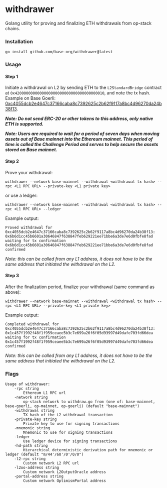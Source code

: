 # withdrawer

Golang utility for proving and finalizing ETH withdrawals from op-stack chains.

### Installation

```
go install github.com/base-org/withdrawer@latest
```

### Usage

#### Step 1

Initiate a withdrawal on L2 by sending ETH to the `L2StandardBridge` contract at `0x4200000000000000000000000000000000000010`, and note the tx hash.
Example on Base Goerli: [0xc4055dcb2e4647c37166caba8c7392625c2b62f9117a8bc4d96270da24b38f13](https://goerli.basescan.org/tx/0xc4055dcb2e4647c37166caba8c7392625c2b62f9117a8bc4d96270da24b38f13).

**_Note: Do not send ERC-20 or other tokens to this address, only native ETH is supported._**

**_Note: Users are required to wait for a period of seven days when moving assets out of Base mainnet into the Ethereum mainnet. This period of time is called the Challenge Period and serves to help secure the assets stored on Base mainnet._**

#### Step 2
Prove your withdrawal:
```
withdrawer --network base-mainnet --withdrawal <withdrawal tx hash> --rpc <L1 RPC URL> --private-key <L1 private key>
```
or use a ledger:
```
withdrawer --network base-mainnet --withdrawal <withdrawal tx hash> --rpc <L1 RPC URL> --ledger
```

Example output:
```
Proved withdrawal for 0xc4055dcb2e4647c37166caba8c7392625c2b62f9117a8bc4d96270da24b38f13: 0x6b6d1cc45b6601a30646847f638847feb629221ee71bbe6a3de7e6d0fbfe8fad
waiting for tx confirmation
0x6b6d1cc45b6601a30646847f638847feb629221ee71bbe6a3de7e6d0fbfe8fad confirmed
```

_Note: this can be called from any L1 address, it does not have to be the same address that initiated the withdrawal on the L2._

#### Step 3
After the finalization period, finalize your withdrawal (same command as above):
```
withdrawer --network base-mainnet --withdrawal <withdrawal tx hash> --rpc <L1 RPC URL> --private-key <L1 private key>
```

Example output:
```
Completed withdrawal for 0xc4055dcb2e4647c37166caba8c7392625c2b62f9117a8bc4d96270da24b38f13: 0x1c457f1992f48f1f959ceaee5b3c7e699a26f6f05d93997d49dafe703fd66dea
waiting for tx confirmation
0x1c457f1992f48f1f959ceaee5b3c7e699a26f6f05d93997d49dafe703fd66dea confirmed
```

_Note: this can be called from any L1 address, it does not have to be the same address that initiated the withdrawal on the L2._

### Flags

```
Usage of withdrawer:
    -rpc string
        Ethereum L1 RPC url
    -network string
        op-stack network to withdraw.go from (one of: base-mainnet, base-goerli, op-mainnet, op-goerli) (default "base-mainnet")
    -withdrawal string
        TX hash of the L2 withdrawal transaction
    -private-key string
        Private key to use for signing transactions
    -mnemonic string
        Mnemonic to use for signing transactions
    -ledger
        Use ledger device for signing transactions
    -hd-path string
        Hierarchical deterministic derivation path for mnemonic or ledger (default "m/44'/60'/0'/0/0")
    -l2-rpc string
        Custom network L2 RPC url
    -l2oo-address string
        Custom network L2OutputOracle address
    -portal-address string
        Custom network OptimismPortal address
```
